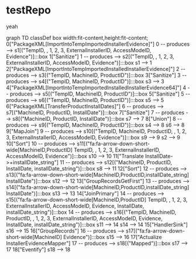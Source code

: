 # testRepo
yeah


graph TD
    classDef box width:fit-content,height:fit-content;
    0["PackageXML[ImportIntoTempImportedInstallerEvidence]"]
    0 -- produces --> s1[("TempID, , 1, 2, 3, ExternalInstallerID, AccessModeID, Evidence")]:::box
    1["Sanitize"]
    1 -- produces --> s2[("TempID, , 1, 2, 3, ExternalInstallerID, AccessModeID, Evidence")]:::box
    s1 --> 1
    2["PackageXML[ImportIntoTempImportedInstalledInstallerEvidence]"]
    2 -- produces --> s3[("TempID, MachineID, ProductID")]:::box
    3["Sanitize"]
    3 -- produces --> s4[("TempID, MachineID, ProductID")]:::box
    s3 --> 3
    4["PackageXML[ImportIntoTempImportedInstalledInstallerEvidence64]"]
    4 -- produces --> s5[("TempID, MachineID, ProductID")]:::box
    5["Sanitize"]
    5 -- produces --> s6[("TempID, MachineID, ProductID")]:::box
    s5 --> 5
    6["PackageXML[TransferProductInstallDates]"]
    6 -- produces --> s7[("MachineID, ProductID, InstallDate")]:::box
    7["Sanitize"]
    7 -- produces --> s8[("MachineID, ProductID, InstallDate")]:::box
    s7 --> 7
    8["Union"]
    8 -- produces --> s9[("TempID, MachineID, ProductID")]:::box
    s4 --> 8
    s6 --> 8
    9["MapJoin"]
    9 -- produces --> s10[("TempID, MachineID, ProductID, , 1, 2, 3, ExternalInstallerID, AccessModeID, Evidence")]:::box
    s9 --> 9
    s2 --> 9
    10["Sort"]
    10 -- produces --> s11[("fa:fa-arrow-down-short-wide[MachineID,ProductID]
TempID, , 1, 2, 3, ExternalInstallerID, AccessModeID, Evidence")]:::box
    s10 --> 10
    11["Translate
InstallDate->+installDate_string"]
    11 -- produces --> s12[("MachineID, ProductID, InstallDate, installDate_string")]:::box
    s8 --> 11
    12["Sort"]
    12 -- produces --> s13[("fa:fa-arrow-down-short-wide[MachineID,ProductID,installDate_string]
InstallDate")]:::box
    s12 --> 12
    13["GroupRecordsGetFirst"]
    13 -- produces --> s14[("fa:fa-arrow-down-short-wide[MachineID,ProductID,installDate_string]
InstallDate")]:::box
    s13 --> 13
    14["JoinPrimary"]
    14 -- produces --> s15[("fa:fa-arrow-down-short-wide[MachineID,ProductID]
TempID, , 1, 2, 3, ExternalInstallerID, AccessModeID, Evidence, InstallDate, installDate_string")]:::box
    14 -- produces --> s16[("TempID, MachineID, ProductID, , 1, 2, 3, ExternalInstallerID, AccessModeID, Evidence, InstallDate, installDate_string")]:::box
    s11 --> 14
    s14 --> 14
    15["HandlerSink"]
    s16 --> 15
    16["GroupRecords"]
    16 -- produces --> s17[("fa:fa-arrow-down-short-wide[MachineID]
Evidence")]:::box
    s15 --> 16
    17["Actualize
InstallerEvidenceMapper"]
    17 -- produces --> s18[("Mapped")]:::box
    s17 --> 17
    18["Eventify"]
    s18 --> 18
